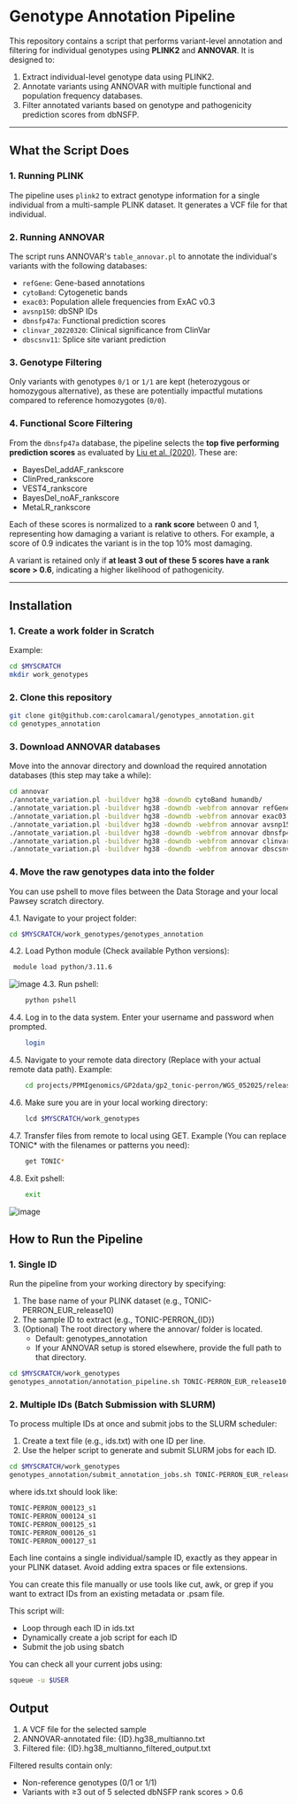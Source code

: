 # Genotype Annotation Pipeline

This repository contains a script that performs variant-level annotation and filtering for individual genotypes using **PLINK2** and **ANNOVAR**. It is designed to:

1. Extract individual-level genotype data using PLINK2.
2. Annotate variants using ANNOVAR with multiple functional and population frequency databases.
3. Filter annotated variants based on genotype and pathogenicity prediction scores from dbNSFP.

---

## What the Script Does

### 1. **Running PLINK**
The pipeline uses `plink2` to extract genotype information for a single individual from a multi-sample PLINK dataset. It generates a VCF file for that individual.

### 2. **Running ANNOVAR**
The script runs ANNOVAR's `table_annovar.pl` to annotate the individual's variants with the following databases:

- `refGene`: Gene-based annotations
- `cytoBand`: Cytogenetic bands
- `exac03`: Population allele frequencies from ExAC v0.3
- `avsnp150`: dbSNP IDs
- `dbnsfp47a`: Functional prediction scores
- `clinvar_20220320`: Clinical significance from ClinVar
- `dbscsnv11`: Splice site variant prediction

### 3. **Genotype Filtering**
Only variants with genotypes `0/1` or `1/1` are kept (heterozygous or homozygous alternative), as these are potentially impactful mutations compared to reference homozygotes (`0/0`).

### 4. **Functional Score Filtering**
From the `dbnsfp47a` database, the pipeline selects the **top five performing prediction scores** as evaluated by [Liu et al. (2020)](https://genomemedicine.biomedcentral.com/articles/10.1186/s13073-020-00803-9). These are:

- BayesDel_addAF_rankscore
- ClinPred_rankscore
- VEST4_rankscore
- BayesDel_noAF_rankscore
- MetaLR_rankscore

Each of these scores is normalized to a **rank score** between 0 and 1, representing how damaging a variant is relative to others. For example, a score of 0.9 indicates the variant is in the top 10% most damaging.

A variant is retained only if **at least 3 out of these 5 scores have a rank score > 0.6**, indicating a higher likelihood of pathogenicity.

---

## Installation

### 1. Create a work folder in Scratch
Example:
```bash
cd $MYSCRATCH
mkdir work_genotypes
````

### 2. Clone this repository

```bash
git clone git@github.com:carolcamaral/genotypes_annotation.git
cd genotypes_annotation
````

### 3. Download ANNOVAR databases
Move into the annovar directory and download the required annotation databases (this step may take a while):
```bash
cd annovar
./annotate_variation.pl -buildver hg38 -downdb cytoBand humandb/
./annotate_variation.pl -buildver hg38 -downdb -webfrom annovar refGene humandb/
./annotate_variation.pl -buildver hg38 -downdb -webfrom annovar exac03 humandb/
./annotate_variation.pl -buildver hg38 -downdb -webfrom annovar avsnp150 humandb/
./annotate_variation.pl -buildver hg38 -downdb -webfrom annovar dbnsfp47a humandb/
./annotate_variation.pl -buildver hg38 -downdb -webfrom annovar clinvar_20220320 humandb/
./annotate_variation.pl -buildver hg38 -downdb -webfrom annovar dbscsnv11 humandb/
````

### 4. Move the raw genotypes data into the folder
You can use pshell to move files between the Data Storage and your local Pawsey scratch directory.

   4.1. Navigate to your project folder:
   ```bash
   cd $MYSCRATCH/work_genotypes/genotypes_annotation
   ````
   4.2. Load Python module (Check available Python versions):
   ```bash
    module load python/3.11.6
   ````
   ![image](https://github.com/user-attachments/assets/c10f996d-4ed5-489a-8028-a72513199025)
   4.3. Run pshell:
   ```bash
       python pshell 
   ````
   4.4. Log in to the data system. Enter your username and password when prompted.
   ```bash
       login 
   ````
   4.5. Navigate to your remote data directory (Replace with your actual remote data path). Example:
   ```bash
       cd projects/PPMIgenomics/GP2data/gp2_tonic-perron/WGS_052025/release10/raw-genotypes/EUR/
   ````
   4.6. Make sure you are in your local working directory:
   ```bash
       lcd $MYSCRATCH/work_genotypes
   ````
   4.7. Transfer files from remote to local using GET. Example (You can replace TONIC* with the filenames or patterns you need):
   ```bash
       get TONIC*
   ````
   4.8. Exit pshell:
   ```bash
       exit
   ````
   ![image](https://github.com/user-attachments/assets/017ff839-5f2b-48b0-b919-4b12f578ad7f)


## How to Run the Pipeline

### 1. Single ID 
Run the pipeline from your working directory by specifying:
1. The base name of your PLINK dataset (e.g., TONIC-PERRON_EUR_release10)
2. The sample ID to extract (e.g., TONIC-PERRON_{ID})
3. (Optional) The root directory where the annovar/ folder is located.
   - Default: genotypes_annotation
   - If your ANNOVAR setup is stored elsewhere, provide the full path to that directory.

```bash
cd $MYSCRATCH/work_genotypes
genotypes_annotation/annotation_pipeline.sh TONIC-PERRON_EUR_release10 TONIC-PERRON_{ID}
````

### 2. Multiple IDs (Batch Submission with SLURM)
To process multiple IDs at once and submit jobs to the SLURM scheduler:
1. Create a text file (e.g., ids.txt) with one ID per line.
2. Use the helper script to generate and submit SLURM jobs for each ID.

```bash
cd $MYSCRATCH/work_genotypes
genotypes_annotation/submit_annotation_jobs.sh TONIC-PERRON_EUR_release10 ids.txt
````
where ids.txt should look like:
```bash
TONIC-PERRON_000123_s1
TONIC-PERRON_000124_s1
TONIC-PERRON_000125_s1
TONIC-PERRON_000126_s1
TONIC-PERRON_000127_s1
```
Each line contains a single individual/sample ID, exactly as they appear in your PLINK dataset.
Avoid adding extra spaces or file extensions.

You can create this file manually or use tools like cut, awk, or grep if you want to extract IDs from an existing metadata or .psam file.

This script will:
- Loop through each ID in ids.txt
- Dynamically create a job script for each ID
- Submit the job using sbatch

You can check all your current jobs using:
```bash
squeue -u $USER
```

## Output
1. A VCF file for the selected sample
2. ANNOVAR-annotated file: {ID}.hg38_multianno.txt
3. Filtered file: {ID}.hg38_multianno_filtered_output.txt

Filtered results contain only:
- Non-reference genotypes (0/1 or 1/1)
- Variants with ≥3 out of 5 selected dbNSFP rank scores > 0.6

